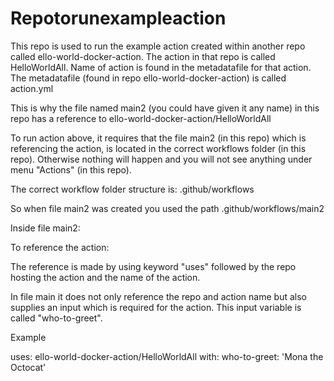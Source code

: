 # Repotorunexampleaction
This repo is used to run the example action created within another repo called ello-world-docker-action. The action in that repo is called HelloWorldAll.
Name of action is found in the metadatafile for that action. The metadatafile (found in repo ello-world-docker-action) is called action.yml

This is why the file named main2 (you could have given it any name) in this repo has a reference to ello-world-docker-action/HelloWorldAll

To run action above, it requires that the file main2 (in this repo) which is referencing the action, is located in the correct workflows folder (in this repo). Otherwise nothing will happen and you will not see anything under menu "Actions" (in this repo).

The correct workflow folder structure is: .github/workflows

So when file main2 was created you used the path .github/workflows/main2


Inside file main2:

To reference the action:

The reference is made by using keyword "uses" followed by the repo hosting the action and the name of the action.

In file main it does not only reference the repo and action name but also supplies an input which is required for the action. This input variable is called "who-to-greet".

Example

uses: ello-world-docker-action/HelloWorldAll
        with:
          who-to-greet: 'Mona the Octocat'

